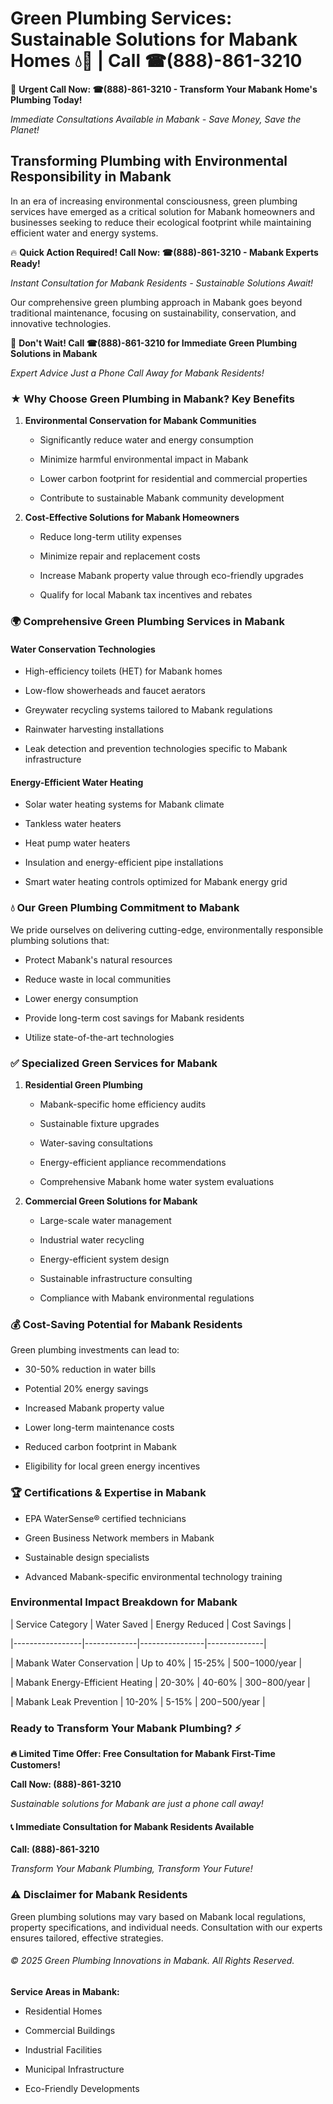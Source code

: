 # Green Plumbing Services: Sustainable Solutions for Mabank Homes 💧🌿 | Call ☎(888)-861-3210

🚨 **Urgent Call Now: ☎(888)-861-3210 - Transform Your Mabank Home's Plumbing Today!**
*Immediate Consultations Available in Mabank - Save Money, Save the Planet!*

## Transforming Plumbing with Environmental Responsibility in Mabank

In an era of increasing environmental consciousness, green plumbing services have emerged as a critical solution for Mabank homeowners and businesses seeking to reduce their ecological footprint while maintaining efficient water and energy systems. 

🔥 **Quick Action Required! Call Now: ☎(888)-861-3210 - Mabank Experts Ready!**
*Instant Consultation for Mabank Residents - Sustainable Solutions Await!*

Our comprehensive green plumbing approach in Mabank goes beyond traditional maintenance, focusing on sustainability, conservation, and innovative technologies.

🚨 **Don't Wait! Call ☎(888)-861-3210 for Immediate Green Plumbing Solutions in Mabank**
*Expert Advice Just a Phone Call Away for Mabank Residents!*

### ★ Why Choose Green Plumbing in Mabank? Key Benefits

1. **Environmental Conservation for Mabank Communities** 
   - Significantly reduce water and energy consumption
   - Minimize harmful environmental impact in Mabank
   - Lower carbon footprint for residential and commercial properties
   - Contribute to sustainable Mabank community development

2. **Cost-Effective Solutions for Mabank Homeowners** 
   - Reduce long-term utility expenses
   - Minimize repair and replacement costs
   - Increase Mabank property value through eco-friendly upgrades
   - Qualify for local Mabank tax incentives and rebates

### 🌍 Comprehensive Green Plumbing Services in Mabank

#### Water Conservation Technologies
- High-efficiency toilets (HET) for Mabank homes
- Low-flow showerheads and faucet aerators
- Greywater recycling systems tailored to Mabank regulations
- Rainwater harvesting installations
- Leak detection and prevention technologies specific to Mabank infrastructure

#### Energy-Efficient Water Heating
- Solar water heating systems for Mabank climate
- Tankless water heaters
- Heat pump water heaters
- Insulation and energy-efficient pipe installations
- Smart water heating controls optimized for Mabank energy grid

### 💧 Our Green Plumbing Commitment to Mabank

We pride ourselves on delivering cutting-edge, environmentally responsible plumbing solutions that:
- Protect Mabank's natural resources
- Reduce waste in local communities
- Lower energy consumption
- Provide long-term cost savings for Mabank residents
- Utilize state-of-the-art technologies

### ✅ Specialized Green Services for Mabank

1. **Residential Green Plumbing**
   - Mabank-specific home efficiency audits
   - Sustainable fixture upgrades
   - Water-saving consultations
   - Energy-efficient appliance recommendations
   - Comprehensive Mabank home water system evaluations

2. **Commercial Green Solutions for Mabank**
   - Large-scale water management
   - Industrial water recycling
   - Energy-efficient system design
   - Sustainable infrastructure consulting
   - Compliance with Mabank environmental regulations

### 💰 Cost-Saving Potential for Mabank Residents

Green plumbing investments can lead to:
- 30-50% reduction in water bills
- Potential 20% energy savings
- Increased Mabank property value
- Lower long-term maintenance costs
- Reduced carbon footprint in Mabank
- Eligibility for local green energy incentives

### 🏆 Certifications & Expertise in Mabank

- EPA WaterSense® certified technicians
- Green Business Network members in Mabank
- Sustainable design specialists
- Advanced Mabank-specific environmental technology training

### Environmental Impact Breakdown for Mabank

| Service Category | Water Saved | Energy Reduced | Cost Savings |
|-----------------|-------------|----------------|--------------|
| Mabank Water Conservation | Up to 40% | 15-25% | $500-$1000/year |
| Mabank Energy-Efficient Heating | 20-30% | 40-60% | $300-$800/year |
| Mabank Leak Prevention | 10-20% | 5-15% | $200-$500/year |

### Ready to Transform Your Mabank Plumbing? ⚡

**🔥 Limited Time Offer: Free Consultation for Mabank First-Time Customers!**

**Call Now: (888)-861-3210**
*Sustainable solutions for Mabank are just a phone call away!*

#### 📞 Immediate Consultation for Mabank Residents Available

**Call: (888)-861-3210**
*Transform Your Mabank Plumbing, Transform Your Future!*

### ⚠️ Disclaimer for Mabank Residents

Green plumbing solutions may vary based on Mabank local regulations, property specifications, and individual needs. Consultation with our experts ensures tailored, effective strategies.

###### © 2025 Green Plumbing Innovations in Mabank. All Rights Reserved.

**Service Areas in Mabank:** 
- Residential Homes
- Commercial Buildings
- Industrial Facilities
- Municipal Infrastructure
- Eco-Friendly Developments